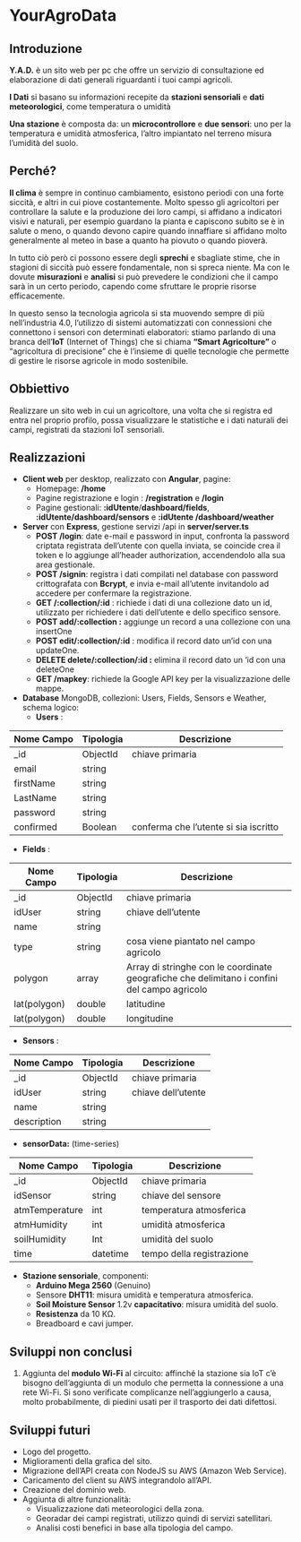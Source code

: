 # YourAgroData

## **Introduzione**

**Y.A.D.** è un sito web per pc che offre un servizio di consultazione ed elaborazione di dati generali riguardanti i tuoi campi agricoli.

**I Dati** si basano su informazioni recepite da **stazioni sensoriali** e **dati meteorologici**, come temperatura o umidità

**Una stazione** è composta da: un **microcontrollore** e **due sensori**: uno per la temperatura e umidità atmosferica, l’altro impiantato nel terreno misura l’umidità del suolo.

##  **Perché?**

**Il clima** è sempre in continuo cambiamento, esistono periodi con una forte siccità, e altri in cui piove costantemente. Molto spesso gli agricoltori per controllare la salute e la produzione dei loro campi, si affidano a indicatori visivi e naturali, per esempio guardano la pianta e capiscono subito se è in salute o meno, o quando devono capire quando innaffiare si affidano molto generalmente al meteo in base a quanto ha piovuto o quando pioverà.

In tutto ciò però ci possono essere degli **sprechi** e sbagliate stime, che in stagioni di siccità può essere fondamentale, non si spreca niente. Ma con le dovute **misurazioni** e **analisi** si può prevedere le condizioni che il campo sarà in un certo periodo, capendo come sfruttare le proprie risorse efficacemente.

In questo senso la tecnologia agricola si sta muovendo sempre di più nell’industria 4.0, l’utilizzo di sistemi automatizzati con connessioni che connettono i sensori con determinati elaboratori: stiamo parlando di una branca dell’**IoT** (Internet of Things) che si chiama **“Smart Agricolture”** o “agricoltura di precisione” che è l’insieme di quelle tecnologie che permette di gestire le risorse agricole in modo sostenibile.

##  **Obbiettivo**

Realizzare un sito web in cui un agricoltore, una volta che si registra ed entra nel proprio profilo, possa visualizzare le statistiche e i dati naturali dei campi, registrati da stazioni IoT sensoriali.

##  **Realizzazioni**

-   **Client web** per desktop, realizzato con **Angular**, pagine:
    -   Homepage: **/home**
    -   Pagine registrazione e login : **/registration** e **/login**
    -   Pagine gestionali: **:idUtente**/**dashboard/fields**, **:idUtente/dashboard/sensors** e **:idUtente /dashboard/weather**
-   **Server** con **Express**, gestione servizi /api in **server/server.ts**
    -   **POST /login**: date e-mail e password in input, confronta la password criptata registrata dell’utente con quella inviata, se coincide crea il token e lo aggiunge all’header authorization, accendendolo alla sua area gestionale.
    -   **POST /signin**: registra i dati compilati nel database con password crittografata con **Bcrypt**, e invia e-mail all’utente invitandolo ad accedere per confermare la registrazione.
    -   **GET /:collection/:id** : richiede i dati di una collezione dato un id, utilizzato per richiedere i dati dell’utente e dello specifico sensore.
    -   **POST add/:collection :** aggiunge un record a una collezione con una insertOne
    -   **POST edit/:collection/:id** : modifica il record dato un’id con una updateOne.
    -   **DELETE delete/:collection/:id :** elimina il record dato un ‘id con una deleteOne
    -   **GET /mapkey**: richiede la Google API key per la visualizzazione delle mappe.
-   **Database** MongoDB, collezioni: Users, Fields, Sensors e Weather, schema logico:
    -   **Users** :
    
| **Nome Campo** | **Tipologia** | **Descrizione**                       |
|----------------|---------------|---------------------------------------|
| \_id           | ObjectId      | chiave primaria                       |
| email          | string        |                                       |
| firstName      | string        |                                       |
| LastName       | string        |                                       |
| password       | string        |                                       |
| confirmed      | Boolean       | conferma che l’utente si sia iscritto |

- **Fields** :

| **Nome Campo** | **Tipologia** | **Descrizione**                                                                             |
|----------------|---------------|---------------------------------------------------------------------------------------------|
| \_id           | ObjectId      | chiave primaria                                                                             |
| idUser         | string        | chiave dell’utente                                                                          |
| name           | string        |                                                                                             |
| type           | string        | cosa viene piantato nel campo agricolo                                                      |
| polygon        | array         | Array di stringhe con le coordinate geografiche che delimitano i confini del campo agricolo |
| lat(polygon)   | double        | latitudine                                                                                  |
| lat(polygon)   | double        | longitudine                                                                                 |

- **Sensors** :

| **Nome Campo** | **Tipologia** | **Descrizione**    |
|----------------|---------------|--------------------|
| \_id           | ObjectId      | chiave primaria    |
| idUser         | string        | chiave dell’utente |
| name           | string        |                    |
| description    | string        |                    |

- **sensorData:** (time-series)

| **Nome Campo** | **Tipologia** | **Descrizione**           |
|----------------|---------------|---------------------------|
| \_id           | ObjectId      | chiave primaria           |
| idSensor       | string        | chiave del sensore        |
| atmTemperature | int           | temperatura atmosferica   |
| atmHumidity    | int           | umidità atmosferica       |
| soilHumidity   | Int           | umidità del suolo         |
| time           | datetime      | tempo della registrazione |

-   **Stazione sensoriale**, componenti:
    -   **Arduino Mega 2560** (Genuino)
    -   Sensore **DHT11**: misura umidità e temperatura atmosferica.
    -   **Soil Moisture Sensor** 1.2v **capacitativo**: misura umidità del suolo.
    -   **Resistenza** da 10 KΩ.
    -   Breadboard e cavi jumper.

##  **Sviluppi non conclusi**

1.  Aggiunta del **modulo Wi-Fi** al circuito: affinché la stazione sia IoT c’è bisogno dell’aggiunta di un modulo che permetta la connessione a una rete Wi-Fi. Si sono verificate complicanze nell’aggiungerlo a causa, molto probabilmente, di piedini usati per il trasporto dei dati difettosi.
   
##  **Sviluppi futuri**

-   Logo del progetto.
-   Miglioramenti della grafica del sito.
-   Migrazione dell’API creata con NodeJS su AWS (Amazon Web Service).
-   Caricamento del client su AWS integrandolo all’API.
-   Creazione del dominio web.
-   Aggiunta di altre funzionalità:
    -   Visualizzazione dati meteorologici della zona.
    -   Georadar dei campi registrati, utilizzo quindi di servizi satellitari.
    -   Analisi costi benefici in base alla tipologia del campo.
      